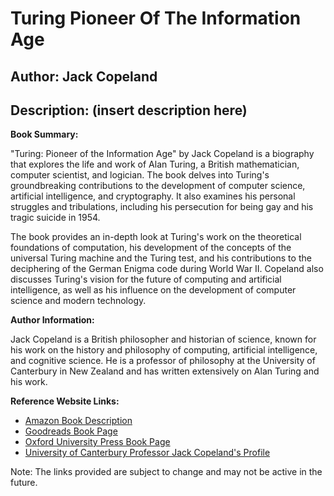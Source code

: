 # Turing Pioneer Of The Information Age
## Author: Jack Copeland
## Description: (insert description here)
**Book Summary:**

"Turing: Pioneer of the Information Age" by Jack Copeland is a biography that explores the life and work of Alan Turing, a British mathematician, computer scientist, and logician. The book delves into Turing's groundbreaking contributions to the development of computer science, artificial intelligence, and cryptography. It also examines his personal struggles and tribulations, including his persecution for being gay and his tragic suicide in 1954.

The book provides an in-depth look at Turing's work on the theoretical foundations of computation, his development of the concepts of the universal Turing machine and the Turing test, and his contributions to the deciphering of the German Enigma code during World War II. Copeland also discusses Turing's vision for the future of computing and artificial intelligence, as well as his influence on the development of computer science and modern technology.

**Author Information:**

Jack Copeland is a British philosopher and historian of science, known for his work on the history and philosophy of computing, artificial intelligence, and cognitive science. He is a professor of philosophy at the University of Canterbury in New Zealand and has written extensively on Alan Turing and his work.

**Reference Website Links:**

* [Amazon Book Description](https://www.amazon.com/Turing-Pioneer-Information-Age/dp/0192806348)
* [Goodreads Book Page](https://www.goodreads.com/book/show/165314.Turing_Pioneer_of_the_Information_Age)
* [Oxford University Press Book Page](https://global.oup.com/academic/product/turing-pioneer-of-the-information-age-9780192806344)
* [University of Canterbury Professor Jack Copeland's Profile](https://www.canterbury.ac.nz/arts/people/jack-copeland/)

Note: The links provided are subject to change and may not be active in the future.